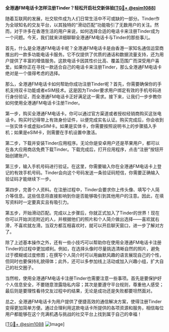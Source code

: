**全港通FM电话卡怎样注册Tinder？轻松开启社交新体验[[TG💪+ @esim1088](https://t.me/s/esim1088)]**

随着互联网的发展，社交软件成为人们日常生活中不可或缺的一部分。Tinder作为全球知名的交友平台，以其独特的“滑动匹配”功能吸引了无数用户的关注。然而，对于许多在香港生活的用户来说，如何选择合适的电话卡来注册Tinder成为一个问题。今天，我们就来详细聊聊全港通FM电话卡与Tinder的那些事儿。

首先，什么是全港通FM电话卡呢？全港通FM电话卡是由香港一家知名通信运营商推出的一款多功能电话卡服务。它不仅提供了优质的通话和数据流量支持，还为用户提供了丰富的增值服务。这款电话卡因其性价比高、覆盖范围广而深受用户喜爱。如果你正在寻找一款适合自己的电话卡来注册Tinder，那么全港通FM电话卡绝对是一个值得考虑的选择。

那么，全港通FM电话卡如何帮助你成功注册Tinder呢？首先，你需要确保你的手机支持双卡功能或者eSIM技术。这是因为Tinder要求用户绑定有效的手机号码进行身份验证，而全港通FM电话卡正好满足这一需求。接下来，让我们一步步教你如何使用全港通FM电话卡注册Tinder。

第一步，购买全港通FM电话卡。你可以通过官方渠道或者授权经销商购买这张电话卡。购买时记得带上有效身份证件，以便完成实名认证。购买完成后，你会收到一张实体卡或虚拟eSIM卡。如果是实体卡，你需要按照说明书上的步骤插入手机；如果是eSIM卡，则需要在手机设置中激活。

第二步，下载并安装Tinder应用程序。无论你是安卓用户还是苹果用户，都可以在各大应用商店免费下载Tinder。下载完成后，打开应用程序，点击“注册”按钮开始创建账户。

第三步，输入手机号码进行验证。在这里，你需要输入你在全港通FM电话卡上登记的有效手机号码。Tinder会向这个号码发送一条验证码短信，你需要正确输入验证码才能继续下一步。

第四步，完善个人资料。在注册过程中，Tinder会要求你上传头像、填写个人简介等信息。这些信息将直接影响到你是否能够吸引到其他用户的注意。因此，在填写资料时一定要真实且有吸引力。

第五步，开始滑动匹配。完成以上步骤后，你就正式加入了Tinder的世界！现在你可以开始浏览附近的人，并根据他们的照片和个人简介做出选择——喜欢就右滑，不喜欢就左滑。当双方都互相喜欢时，就可以开启聊天窗口，进一步了解对方了。

除了上述基本操作之外，还有一些小技巧可以帮助你在使用全港通FM电话卡注册Tinder的过程中更加顺利。例如，在选择头像时尽量挑选清晰自然的照片，避免过于模糊或过度修图；在撰写个人简介时可以用幽默风趣的语言展现自己的个性，但同时也要保持礼貌得体；此外，还可以多参加线上活动或加入兴趣小组，扩大自己的社交圈子。

当然啦，使用全港通FM电话卡注册Tinder也需要注意一些事项。首先是要保护好个人信息安全，不要随意泄露隐私内容；其次是要遵守平台规则，尊重他人感受；最后则是要理性看待交友过程中的结果，无论是成功还是失败都要坦然面对。

总之，全港通FM电话卡为用户提供了便捷高效的通信解决方案，使得注册Tinder变得更加简单方便。通过合理利用这款电话卡所提供的各项资源和服务，相信每位用户都能够在这个充满机遇与挑战的社交平台上找到属于自己的幸福！

[[TG💪+ @esim1088](https://t.me/s/esim1088) ![Image](https://i.postimg.cc/4NQfJmqS/Snipaste-2025-05-13-00-14-12.png)]